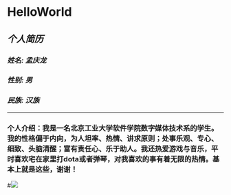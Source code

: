 # HelloWorld

## *个人简历*

### _姓名: 孟庆龙_
### _性别: 男_
### _民族: 汉族_
***
### 个人介绍：我是一名北京工业大学软件学院数字媒体技术系的学生。我的性格偏于内向，为人坦率、热情、讲求原则；处事乐观、专心、细致、头脑清醒；富有责任心、乐于助人。我还热爱游戏与音乐，平时喜欢宅在家里打dota或者弹琴，对我喜欢的事有着无限的热情。基本上就是这些，谢谢！

#![](http://www.liuchuan.net/uploadfile/2009/0622/20090622022316919.jpg)

